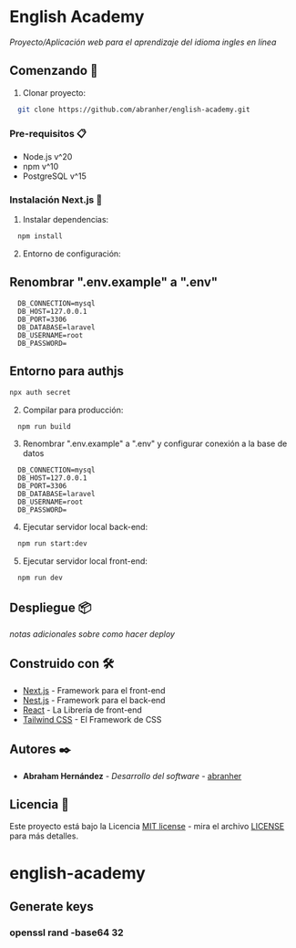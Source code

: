 # English Academy

_Proyecto/Aplicación web para el aprendizaje del idioma ingles en línea_

## Comenzando 🚀

1. Clonar proyecto:

```bash
  git clone https://github.com/abranher/english-academy.git
```

### Pre-requisitos 📋

- Node.js v^20
- npm v^10
- PostgreSQL v^15

### Instalación Next.js 🔧

1. Instalar dependencias:

```bash
  npm install
```

2. Entorno de configuración:

## Renombrar ".env.example" a ".env"

```.env
  DB_CONNECTION=mysql
  DB_HOST=127.0.0.1
  DB_PORT=3306
  DB_DATABASE=laravel
  DB_USERNAME=root
  DB_PASSWORD=
```

## Entorno para authjs

```bash
npx auth secret
```

2. Compilar para producción:

```bash
  npm run build
```

3. Renombrar ".env.example" a ".env" y configurar conexión a la base de datos

```.env
  DB_CONNECTION=mysql
  DB_HOST=127.0.0.1
  DB_PORT=3306
  DB_DATABASE=laravel
  DB_USERNAME=root
  DB_PASSWORD=
```

4. Ejecutar servidor local back-end:

```bash
  npm run start:dev
```

5. Ejecutar servidor local front-end:

```bash
  npm run dev
```

## Despliegue 📦

_notas adicionales sobre como hacer deploy_

## Construido con 🛠️

- [Next.js](https://nextjs.org/) - Framework para el front-end
- [Nest.js](https://nestjs.com/) - Framework para el back-end
- [React](https://react.dev/) - La Librería de front-end
- [Tailwind CSS](https://tailwindcss.com/) - El Framework de CSS

## Autores ✒️

- **Abraham Hernández** - _Desarrollo del software_ - [abranher](https://github.com/abranher)

## Licencia 📄

Este proyecto está bajo la Licencia [MIT license](https://opensource.org/licenses/MIT) - mira el archivo [LICENSE](LICENSE) para más detalles.

# english-academy

## Generate keys

### openssl rand -base64 32
